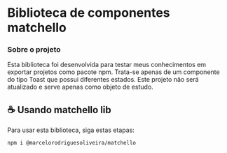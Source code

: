 # Biblioteca de componentes matchello

### Sobre o projeto

Esta biblioteca foi desenvolvida para testar meus conhecimentos em exportar projetos como pacote npm. Trata-se apenas de um componente do tipo Toast que possui diferentes estados. Este projeto não será atualizado e serve apenas como objeto de estudo.

## ☕ Usando matchello lib

Para usar esta biblioteca, siga estas etapas:

```
npm i @marcelorodriguesoliveira/matchello

```
